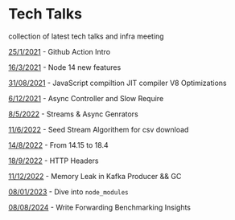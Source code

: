 # Tech Talks

collection of latest tech talks and infra meeting 

[25/1/2021](https://github.com/ntedgi/Demand-TechTalks/tree/main/Github%20Actions) - Github Action Intro

[16/3/2021](https://github.com/ntedgi/Demand-TechTalks/tree/main/Node%2014%20new%20features) - Node 14 new features 

[31/08/2021](https://github.com/ntedgi/node-v8-optimization) - JavaScript compiltion JIT compiler V8 Optimizations 

[6/12/2021](https://github.com/ntedgi/Demand-TechTalks/tree/main/Async%20Controller%20and%20Slow%20Require) - Async Controller and Slow Require

[8/5/2022](https://github.com/ntedgi/Demand-TechTalks/tree/main/Streams%20%26%20Async%20Genrators) - Streams & Async Genrators

[11/6/2022](https://github.com/ntedgi/Demand-TechTalks/blob/main/Seed%20Stream.pptx) - Seed Stream Algorithem for csv download

[14/8/2022](https://github.com/ntedgi/Demand-TechTalks/tree/main/from%20Node14%20to%2018_4) - From 14.15 to 18.4

[18/9/2022](https://github.com/ntedgi/Demand-TechTalks/tree/main/from%20Node14%20to%2018_4) - HTTP Headers

[11/12/2022](https://github.com/ntedgi/Demand-TechTalks/tree/main/GC%26memLeaks) - Memory Leak in Kafka Producer && GC

[08/01/2023](https://github.com/ntedgi/Demand-TechTalks/tree/main/node-modules) - Dive into `node_modules`

[08/08/2024](https://github.com/ntedgi/Demand-TechTalks/tree/main//Write%20Forwarding%20Benchmarking%20Insights) - Write Forwarding Benchmarking Insights
